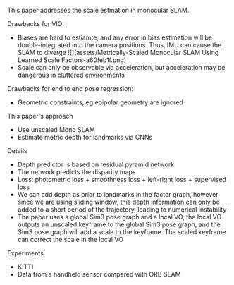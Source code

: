 This paper addresses the scale estmation in monocular SLAM.

Drawbacks for VIO:
- Biases are hard to estiamte, and any error in bias estimation will be double-integrated into the camera positions. Thus, IMU can cause the SLAM to diverge
![](assets/Metrically-Scaled Monocular SLAM Using Learned Scale Factors-a60feb1f.png)
- Scale can only be observable via acceleration, but acceleration may be dangerous in cluttered environments 

Drawbacks for end to end pose regression:
- Geometric constraints, eg epipolar geometry are ignored

This paper's approach
- Use unscaled Mono SLAM
- Estimate metric depth for landmarks via CNNs

Details
- Depth predictor is based on residual pyramid network
- The network predicts the disparity maps  
- Loss: photometric loss + smoothness loss + left-right loss + supervised loss
- We can add depth as prior to landmarks in the factor graph, however since we are using sliding window, this depth information can only be added to a short period of the trajectory, leading to numerical instability
- The paper uses a global Sim3 pose graph and a local VO, the local VO outputs an unscaled keyframe to the global Sim3 pose graph, and the Sim3 pose graph will add a scale to the keyframe. The scaled keyframe can correct the scale in the local VO  

Experiments
- KITTI
- Data from a handheld sensor compared with ORB SLAM  
